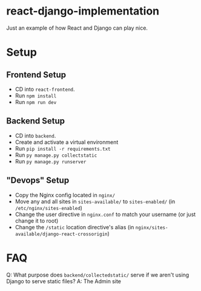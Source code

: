 # react-django-implementation

Just an example of how React and Django can play nice.

# Setup

## Frontend Setup

- CD into `react-frontend`.
- Run `npm install`
- Run `npm run dev`

## Backend Setup

- CD into `backend`.
- Create and activate a virtual environment
- Run `pip install -r requirements.txt`
- Run `py manage.py collectstatic`
- Run `py manage.py runserver`

## "Devops" Setup

- Copy the Nginx config located in `nginx/`
- Move any and all sites in `sites-available/` to `sites-enabled/` (in `/etc/nginx/sites-enabled`)
- Change the user directive in `nginx.conf` to match your username (or just change it to root)
- Change the `/static` location directive's alias (in `nginx/sites-available/django-react-crossorigin`)

# FAQ

Q: What purpose does `backend/collectedstatic/` serve if we aren't using Django to serve static files?
A: The Admin site
